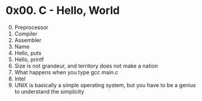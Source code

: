 # 0x00. C - Hello, World

0. Preprocessor
1. Compiler
2. Assembler
3. Name
4. Hello, puts
5. Hello, printf
6. Size is not grandeur, and territory does not make a nation
7. What happens when you type gcc main.c
8. Intel
9. UNIX is basically a simple operating system, but you have to be a genius to understand the simplicity
